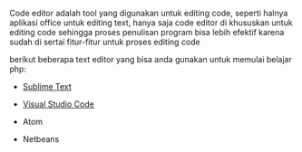 Code editor adalah tool yang digunakan untuk editing code, seperti halnya aplikasi office untuk editing text, hanya saja code editor di khususkan untuk editing code sehingga proses penulisan program bisa lebih efektif karena sudah di sertai fitur-fitur untuk proses editing code

berikut beberapa text editor yang bisa anda gunakan untuk memulai belajar php:

* [Sublime Text](https://www.sublimetext.com/)

* [Visual Studio Code](https://code.visualstudio.com)

* Atom

* Netbeans

### 

